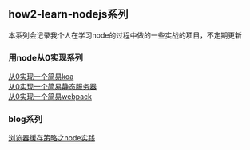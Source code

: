 ## how2-learn-nodejs系列
本系列会记录我个人在学习node的过程中做的一些实战的项目，不定期更新  
### 用node从0实现系列
[从0实现一个简易koa](https://github.com/coderzzp/how2-learn-nodejs/tree/master/koa-come-true)  
[从0实现一个简易静态服务器](https://github.com/coderzzp/how2-learn-nodejs/tree/master/node-static-server)  
[从0实现一个简易webpack](https://github.com/coderzzp/how2-learn-nodejs/tree/master/webpack-come-true) 
### blog系列
[浏览器缓存策略之node实践](https://github.com/coderzzp/how2-learn-nodejs/issues/3)


